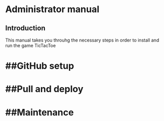 # Administrator manual

## Introduction
This manual takes you throuhg the necessary steps in order to install and run 
the game TicTacToe 

##GitHub setup
====

##Pull and deploy
====

##Maintenance
====
